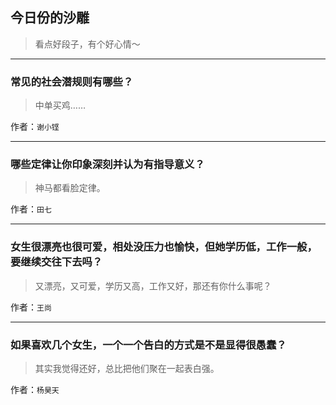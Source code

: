 ## 今日份的沙雕

> 看点好段子，有个好心情～


 
---

### 常见的社会潜规则有哪些？

> 中单买鸡……


作者：`谢小铿`

---

### 哪些定律让你印象深刻并认为有指导意义？

> 神马都看脸定律。


作者：`田七`

---

### 女生很漂亮也很可爱，相处没压力也愉快，但她学历低，工作一般，要继续交往下去吗？

> 又漂亮，又可爱，学历又高，工作又好，那还有你什么事呢？


作者：`王尚`

---

### 如果喜欢几个女生，一个一个告白的方式是不是显得很愚蠢？

> 其实我觉得还好，总比把他们聚在一起表白强。


作者：`杨昊天`